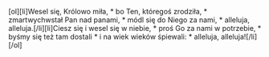 [ol][li]Wesel się, Królowo miła, * bo Ten, któregoś zrodziła, * zmartwychwstał Pan nad panami, * módl się do Niego za nami, * alleluja, alleluja.[/li][li]Ciesz się i wesel się w niebie, * proś Go za nami w potrzebie, * byśmy się też tam dostali * i na wiek wieków śpiewali: * alleluja, alleluja![/li][/ol]